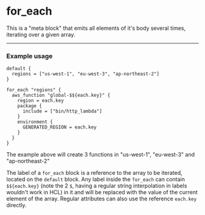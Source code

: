 # for_each

This is a "meta block" that emits all elements of it's body several times, iterating over a given array.

---

### Example usage

```hcl
default {
  regions = ["us-west-1", "eu-west-3", "ap-northeast-2"]
}

for_each "regions" {
  aws_function "global-$${each.key}" {
    region = each.key
    package {
      include = ["bin/http_lambda"]
    }
    environment {
      GENERATED_REGION = each.key
    }
  }
}
```

The example above will create 3 functions in "us-west-1", "eu-west-3" and "ap-northeast-2"

The label of a `for_each` block is a reference to the array to be iterated, located on the `default` block.
Any label inside the `for_each` can contain `$${each.key}` (note the 2 `$`, having a regular string interpolation in labels wouldn't work in HCL) in it and will be replaced with the value of the current element of the array.
Regular attributes can also use the reference `each.key` directly.
